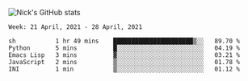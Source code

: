 ![Nick's GitHub stats](https://github-readme-stats.vercel.app/api?username=nickdark&theme=vue&show_icons=true)


<!--START_SECTION:waka-->
```text
Week: 21 April, 2021 - 28 April, 2021

sh           1 hr 49 mins    ██████████████████████▒░░   89.70 % 
Python       5 mins          █░░░░░░░░░░░░░░░░░░░░░░░░   04.19 % 
Emacs Lisp   3 mins          ▓░░░░░░░░░░░░░░░░░░░░░░░░   03.21 % 
JavaScript   2 mins          ▒░░░░░░░░░░░░░░░░░░░░░░░░   01.78 % 
INI          1 min           ▒░░░░░░░░░░░░░░░░░░░░░░░░   01.12 % 
```
<!--END_SECTION:waka-->

<!--
**nickdark/nickdark** is a ✨ _special_ ✨ repository because its `README.md` (this file) appears on your GitHub profile.

Here are some ideas to get you started:

- 🔭 I’m currently working on ...
- 🌱 I’m currently learning ...
- 👯 I’m looking to collaborate on ...
- 🤔 I’m looking for help with ...
- 💬 Ask me about ...
- 📫 How to reach me: ...
- 😄 Pronouns: ...
- ⚡ Fun fact: ...
-->
